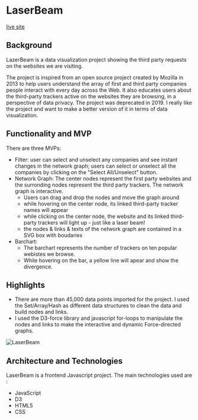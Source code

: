 # LaserBeam


[live site](https://ladydragonforever.github.io/LaserBeam/page.html)


## Background

LazerBeam is a data visualization project showing the third party requests on the websites we are visiting.

The project is inspired from an open source project created by Mozilla in 2013 to help users understand the array of first and third party companies people interact with every day across the Web. It also educates users about the third-party trackers active on the websites they are browsing, in a perspective of data privacy. The project was deprecated in 2019. I really like the project and want to make a better version of it in terms of data visualization.

## Functionality and MVP

There are three MVPs:
- Filter: user can select and unselect any companies and see instant changes in the network graph; users can select or unselect all the companies by clicking on the "Select All/Unselect" button.
- Network Graph: The center nodes represent the first party websites and the surronding nodes represent the third party trackers. The network graph is interactive. 
  * Users can drag and drop the nodes and move the graph around
  * while hovering on the center node, its linked third-party tracker names will appear
  * while clicking on the center node, the website and its linked third-party trackers will light up - just like a laser beam!
  * the nodes & links & texts of the network graph are contained in a SVG box with boudaries
- Barchart: 
  * The barchart represents the number of trackers on ten popular webistes we browse. 
  * While hovering on the bar, a yellow line will apear and show the divergence.
 
## Highlights
  
  - There are more than 45,000 data points imported for the project. I used the Set/Array/Hash as different data structures to clean the data and build nodes and links.
  - I used the D3-force library and javascript for-loops to manipulate the nodes and links to make the interactive and dynamic Force-directed graphs.

![LaserBeam](https://i.makeagif.com/media/2-03-2020/CKUZ60.gif)
  
## Architecture and Technologies
 LaserBeam is a frontend Javascript project. The main technologies used are :
  * JavaScript
  * D3
  * HTML5
  * CSS
